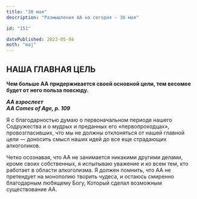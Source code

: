 ```yaml
---
title: "30 мая"
description: "Размышления АА на сегодня - 30 мая"

id: "151"

datePublished: 2023-05-04
moth: "maj"
---
```


## НАША ГЛАВНАЯ ЦЕЛЬ

**Чем больше АА придерживается своей основной цели, тем весомее будет от него
польза повсюду.**

**_АА взрослеет  
AA Comes of Age, p. 109_**

Я с благодарностью думаю о первоначальном периоде нашего Содружества и о
мудрых и преданных его «первопроходцах», провозгласивших, что мы не должны
отклоняться от нашей главной цели — доносить смысл наших идей до все еще
страдающих алкоголиков.

Четко осознавая, что АА не занимается никакими другими делами, кроме своих
собственных, я испытываю уважение и ко всем тем, кто работает в области
алкоголизма. Я должен помнить, что АА не претендует на монополию творить
чудеса, и остаюсь смиренно благодарным любящему Богу, Который сделал возможным
существование АА.
